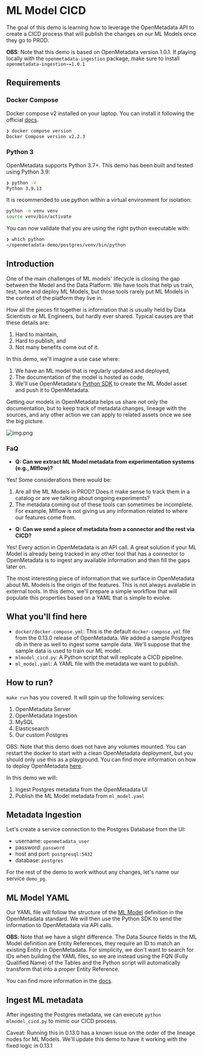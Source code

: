 # ML Model CICD

The goal of this demo is learning how to leverage the OpenMetadata API to create a CICD process
that will publish the changes on our ML Models once they go to PROD.

**OBS**: Note that this demo is based on OpenMetadata version 1.0.1. If playing locally with the `openmetadata-ingestion`
package, make sure to install `openmetadata-ingestion~=1.0.1`

## Requirements

### Docker Compose

Docker compose v2 installed on your laptop. You can install it following the official [docs](https://docs.docker.com/compose/install/).

```bash
❯ docker compose version
Docker Compose version v2.2.3
```

### Python 3

OpenMetadata supports Python 3.7+. This demo has been built and tested using Python 3.9:

```bash
❯ python -V
Python 3.9.13
```

It is recommended to use python within a virtual environment for isolation:

```bash
python -m venv venv
source venv/bin/activate
```

You can now validate that you are using the right python executable with:

```bash
❯ which python
~/openmetadata-demo/postgres/venv/bin/python
```

## Introduction

One of the main challenges of ML models' lifecycle is closing the gap between the Model and the Data Platform. We have
tools that help us train, test, tune and deploy ML Models, but those tools rarely put ML Models in the context
of the platform they live in.

How all the pieces fit together is information that is usually held by Data Scientists or ML Engineers, but hardly ever
shared. Typical causes are that these details are:

1. Hard to maintain,
2. Hard to publish, and
3. Not many benefits come out of it.

In this demo, we'll imagine a use case where:

1. We have an ML model that is regularly updated and deployed,
2. The documentation of the model is hosted as code,
3. We'll use OpenMetadata's [Python SDK](https://docs.open-metadata.org/sdk/python) to create the ML Model asset and push it to OpenMetadata.

Getting our models in OpenMetadata helps us share not only the documentation, but to keep track of metadata changes,
lineage with the sources, and any other action we can apply to related assets once we see the big picture.

![img.png](resources/context.png)

### FaQ

- **Q: Can we extract ML Model metadata from experimentation systems (e.g., Mlflow)?**

Yes! Some considerations there would be:
1. Are all the ML Models in PROD? Does it make sense to track them in a catalog or are we talking about ongoing experiments?
2. The metadata coming out of these tools can sometimes be incomplete. For example, Mlflow is not giving us any information
    related to where our features come from.

- **Q: Can we send a piece of metadata from a connector and the rest via CICD?**

Yes! Every action in OpenMetadata is an API call. A great solution if your ML Model is already being tracked in
any other tool that has a connector to OpenMetadata is to ingest any available information and then fill the gaps
later on.

The most interesting piece of information that we surface in OpenMetadata about ML Models is the origin of the features.
This is not always available in external tools. In this demo, we'll prepare a simple workflow that will populate
this properties based on a YAML that is simple to evolve.

## What you'll find here

- `docker/docker-compose.yml`: This is the default `docker-compose.yml` file from the 0.13.0 release of OpenMetadata. We added
  a sample Postgres db in there as well to ingest some sample data. We'll suppose that the sample data is used to train
  our ML model.
- `mlmodel_cicd.py`: A Python script that will replicate a CICD pipeline.
- `ml_model.yaml`: A YAML file with the metadata we want to publish.

## How to run?

`make run` has you covered. It will spin up the following services:

1. OpenMetadata Server
2. OpenMetadata Ingestion
3. MySQL
4. Elasticsearch
5. Our custom Postgres

OBS: Note that this demo does not have any volumes mounted. You can restart the docker to start with a clean
OpenMetadata deployment, but you should only use this as a playground. You can find more information on
how to deploy OpenMetadata [here](https://docs.open-metadata.org/deployment).

In this demo we will:

1. Ingest Postgres metadata from the OpenMetadata UI
2. Publish the ML Model metadata from `ml_model.yaml`

## Metadata Ingestion

Let's create a service connection to the Postgres Database from the UI:
- username: `openmetadata_user`
- password: `password`
- host and port: `postgresql:5432`
- database: `postgres`

For the rest of the demo to work without any changes, let's name our service `demo_pg`.

## ML Model YAML

Our YAML file will follow the structure of the [ML Model](https://docs.open-metadata.org/main-concepts/metadata-standard/schemas/entity/data/mlmodel) definition
in the OpenMetadata standard. We will then use the Python SDK to send the information to OpenMetadata via API calls.

**OBS**: Note that we have a slight difference. The Data Source fields in the ML Model definition are Entity References,
they require an ID to match an existing Entity in OpenMetadata. For simplicity, we don't want to search for IDs when
building the YAML files, so we are instead using the FQN (Fully Qualified Name) of the Tables and the Python
script will automatically transform that into a proper Entity Reference.

You can find more information in the [docs](https://docs.open-metadata.org/sdk/python/entities/ml-model).

## Ingest ML metadata

After ingesting the Postgres metadata, we can execute `python mlmodel_cicd.py` to mimic our CICD process.

Caveat: Running this in 0.13.0 has a known issue on the order of the lineage nodes for ML Models. We'll update
this demo to have it working with the fixed logic in 0.13.1
